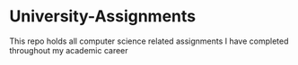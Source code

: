 # University-Assignments
This repo holds all computer science related assignments I have completed throughout my academic career
